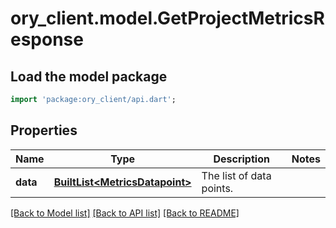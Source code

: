 # ory_client.model.GetProjectMetricsResponse

## Load the model package
```dart
import 'package:ory_client/api.dart';
```

## Properties
Name | Type | Description | Notes
------------ | ------------- | ------------- | -------------
**data** | [**BuiltList&lt;MetricsDatapoint&gt;**](MetricsDatapoint.md) | The list of data points. | 

[[Back to Model list]](../README.md#documentation-for-models) [[Back to API list]](../README.md#documentation-for-api-endpoints) [[Back to README]](../README.md)


